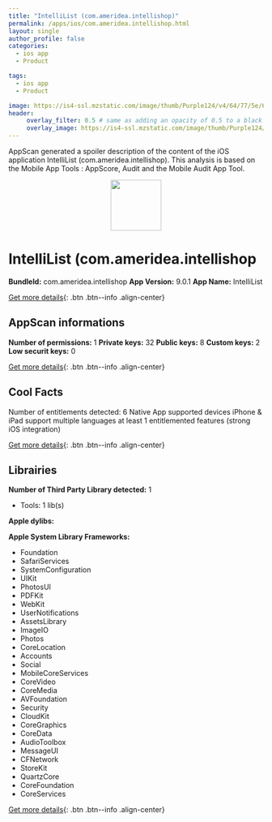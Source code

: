 ```yaml
---
title: "IntelliList (com.ameridea.intellishop)"
permalink: /apps/ios/com.ameridea.intellishop.html
layout: single
author_profile: false
categories: 
  - ios app 
  - Product 

tags: 
  - ios app 
  - Product 

image: https://is4-ssl.mzstatic.com/image/thumb/Purple124/v4/64/77/5e/64775e52-b12e-b0a7-ac1d-a31f05613c92/AppIcon-1x_U007emarketing-0-4-85-220.png/512x512bb.jpg
header: 
     overlay_filter: 0.5 # same as adding an opacity of 0.5 to a black background
     overlay_image: https://is4-ssl.mzstatic.com/image/thumb/Purple124/v4/64/77/5e/64775e52-b12e-b0a7-ac1d-a31f05613c92/AppIcon-1x_U007emarketing-0-4-85-220.png/512x512bb.jpg
---
```

AppScan generated a spoiler description of the content of the iOS application IntelliList (com.ameridea.intellishop). This analysis is based on the Mobile App Tools : AppScore, Audit and the Mobile Audit App Tool.

  
  
<div style="text-align: center;"><img src="https://is4-ssl.mzstatic.com/image/thumb/Purple124/v4/64/77/5e/64775e52-b12e-b0a7-ac1d-a31f05613c92/AppIcon-1x_U007emarketing-0-4-85-220.png/512x512bb.jpg" width="100" height="100"></div>  
  
# IntelliList (com.ameridea.intellishop

**BundleId:** com.ameridea.intellishop
**App Version:** 9.0.1
**App Name:** IntelliList


[Get more details](/pricing.html){: .btn .btn--info .align-center}  
  
## AppScan informations 

**Number of permissions:** 1
**Private keys:** 32
**Public keys:** 8
**Custom keys:** 2
**Low securit keys:** 0
  
[Get more details](/pricing.html){: .btn .btn--info .align-center}

## Cool Facts

Number of entitlements detected: 6
Native App
supported devices iPhone & iPad
support multiple languages
at least 1 entitlemented features (strong iOS integration)
  
[Get more details](/pricing.html){: .btn .btn--info .align-center}

## Librairies 
**Number of Third Party Library detected:** 1
- Tools: 1 lib(s)

**Apple dylibs:**


**Apple System Library Frameworks:**
- Foundation
- SafariServices
- SystemConfiguration
- UIKit
- PhotosUI
- PDFKit
- WebKit
- UserNotifications
- AssetsLibrary
- ImageIO
- Photos
- CoreLocation
- Accounts
- Social
- MobileCoreServices
- CoreVideo
- CoreMedia
- AVFoundation
- Security
- CloudKit
- CoreGraphics
- CoreData
- AudioToolbox
- MessageUI
- CFNetwork
- StoreKit
- QuartzCore
- CoreFoundation
- CoreServices


  
[Get more details](/pricing.html){: .btn .btn--info .align-center}

